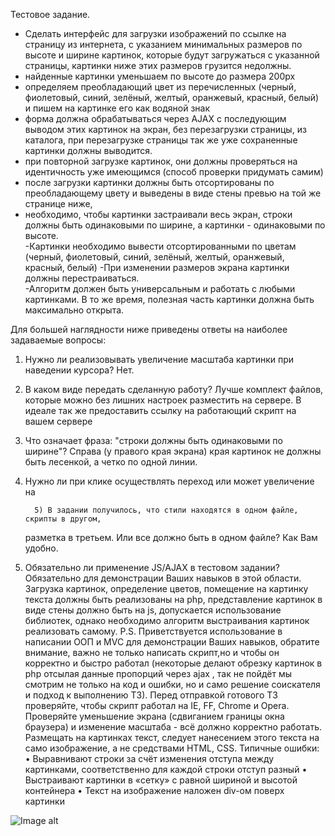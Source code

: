 
Тестовое задание.

- Сделать интерфейс для загрузки изображений по ссылке на страницу из интернета, с указанием минимальных размеров по высоте и ширине картинок, которые будут загружаться с указанной страницы, картинки ниже этих размеров грузится недолжны.
- найденные картинки уменьшаем по высоте до размера 200px
- определяем преобладающий цвет из перечисленных (черный, фиолетовый, синий, зелёный, желтый, оранжевый, красный, белый) и пишем на картинке его как водяной знак
- форма должна обрабатываться через AJAX с последующим выводом этих картинок на экран, без перезагрузки страницы, из каталога, при перезагрузке страницы так же уже сохраненные картинки должны выводится.
- при повторной загрузке картинок, они должны проверяться на идентичность уже имеющимся (способ проверки придумать самим)
- после загрузки картинки должны быть отсортированы по преобладающему цвету и выведены в виде стены превью на той же странице ниже,
- необходимо, чтобы картинки застраивали весь экран, строки должны быть
  одинаковыми по ширине, а картинки - одинаковыми по высоте.  
  -Картинки необходимо вывести отсортированными по цветам (черный, фиолетовый, синий, зелёный, желтый, оранжевый, красный, белый)
  -При изменении размеров экрана картинки должны перестраиваться.  
  -Алгоритм должен быть универсальным и работать с любыми картинками. В то же время, полезная часть картинки должна быть максимально открыта.

Для большей наглядности ниже приведены ответы на наиболее задаваемые вопросы:

1.  Нужно ли реализовывать увеличение масштаба картинки при наведении курсора?
    Нет.
2.  В каком виде передать сделанную работу?
    Лучше комплект файлов, которые можно без лишних настроек разместить на сервере.
    В идеале так же предоставить ссылку на работающий скрипт на вашем сервере
3.  Что означает фраза: "строки должны быть одинаковыми по ширине"?
    Справа (у правого края экрана) края картинок не должны быть лесенкой, а четко по
    одной линии.
4.  Нужно ли при клике осуществлять переход или может увеличение на

          5) В задании получилось, что стили находятся в одном файле, скрипты в другом,

    разметка в третьем. Или все должно быть в одном файле?
    Как Вам удобно.

5.  Обязательно ли применение JS/AJAX в тестовом задании?
    Обязательно для демонстрации Ваших навыков в этой области. Загрузка картинок, определение цветов, помещение на картинку текста должны быть реализованы на php, представление
    картинок в виде стены должно быть на js, допускается использование библиотек, однако необходимо алгоритм выстраивания картинок реализовать самому.
    P.S. Приветствуется использование в написании ООП и MVC для демонстрации Ваших
    навыков, обратите внимание, важно не только написать скрипт,но и чтобы он корректно и быстро работал (некоторые делают обрезку картинок в php отсылая данные пропорций через ajax , так не пойдёт мы смотрим не только на код и ошибки, но и само решение соискателя и подход к выполнению ТЗ).
    Перед отправкой готового ТЗ проверяйте, чтобы скрипт работал на IE, FF, Chrome и
    Opera.
    Проверяйте уменьшение экрана (сдвиганием границы окна браузера) и изменение
    масштаба - всё должно корректно работать.
    Размещать на картинках текст, следует нанесением этого текста на само изображение, а не средствами HTML, CSS.
    Типичные ошибки:
    • Выравнивают строки за счёт изменения отступа между картинками, соответственно для каждой строки отступ разный
    • Выстраивают картинки в «сетку» с равной шириной и высотой контейнера
    • Текст на изображение наложен div-ом поверх картинки

![Image alt](https://github.com/{Soluyanov-Andrey}/{gallery}/raw/master/tz.PNG)
